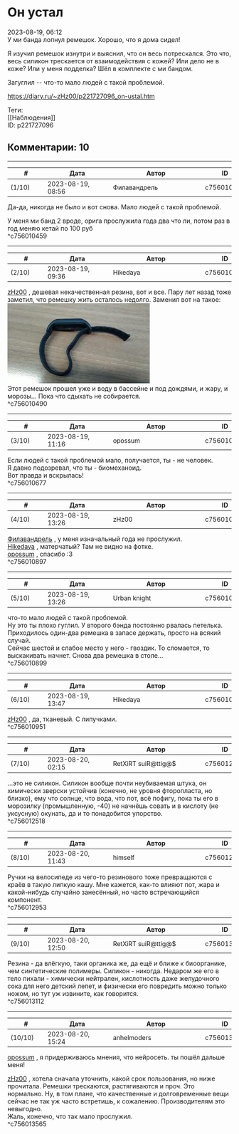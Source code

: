 Он устал
========

  
2023-08-19, 06:12  
 У ми банда лопнул ремешок. Хорошо, что я дома сидел!   
   
 Я изучил ремешок изнутри и выяснил, что он весь потрескался. Это что, весь силикон трескается от взаимодействия с кожей? Или дело не в коже? Или у меня подделка? Шёл в комплекте с ми бандом.   
   
 Загуглил -- что-то мало людей с такой проблемой.   
  
<https://diary.ru/~zHz00/p221727096_on-ustal.htm>  
  
Теги:  
[[Наблюдения]]  
ID: p221727096  


Комментарии: 10
---------------

  


---



|         #         |              Дата              |                     Автор                     |           ID           |
| --- | --- | --- | --- |
| (1/10) | 2023-08-19, 08:56 | Филавандрель | c756010459 |

  
 Да-да, никогда не было и вот снова. Мало людей с такой проблемой.   
   
 У меня ми банд 2 вроде, орига прослужила года два что ли, потом раз в год меняю кетай по 100 руб   
 ^c756010459

---



|         #         |              Дата              |                     Автор                     |           ID           |
| --- | --- | --- | --- |
| (2/10) | 2023-08-19, 09:36 | Hikedaya | c756010490 |

  
  [zHz00](https://zHz00.diary.ru "Untitled")  , дешевая некачественная резина, вот и все. Пару лет назад тоже заметил, что ремешку жить осталось недолго. Заменил вот на такое:   
 ![](pics/VBZ1xIsm.jpg)   
 Этот ремешок прошел уже и воду в бассейне и под дождями, и жару, и морозы... Пока что сдыхать не собирается.   
 ^c756010490

---



|         #         |              Дата              |                     Автор                     |           ID           |
| --- | --- | --- | --- |
| (3/10) | 2023-08-19, 11:16 | opossum | c756010677 |

  
 Если людей с такой проблемой мало, получается, ты - не человек.   
 Я давно подозревал, что ты - биомеханоид.   
 Вот правда и вскрылась!   
 ^c756010677

---



|         #         |              Дата              |                     Автор                     |           ID           |
| --- | --- | --- | --- |
| (4/10) | 2023-08-19, 13:26 | zHz00 | c756010897 |

  
  [Филавандрель](https://lavi.diary.ru "Дорога без возврата")  , у меня изначальный года не прослужил.   
  [Hikedaya](https://hikedaya.diary.ru "Записная книжка")  , матерчатый? Там не видно на фотке.   
  [opossum](https://pssm.diary.ru "змей о двух головах")  , спасибо :3   
 ^c756010897

---



|         #         |              Дата              |                     Автор                     |           ID           |
| --- | --- | --- | --- |
| (5/10) | 2023-08-19, 13:26 | Urban knight | c756010899 |

  
  что-то мало людей с такой проблемой.    
 Ну это ты плохо гуглил. У второго бэнда постоянно рвалась петелька. Приходилось один-два ремешка в запасе держать, просто на всякий случай.   
 Сейчас шестой и слабое место у него - гвоздик. То сломается, то выскакивать начнет. Снова два ремешка в столе...   
 ^c756010899

---



|         #         |              Дата              |                     Автор                     |           ID           |
| --- | --- | --- | --- |
| (6/10) | 2023-08-19, 13:47 | Hikedaya | c756010951 |

  
  [zHz00](https://zHz00.diary.ru "Untitled")  , да, тканевый. С липучками.   
 ^c756010951

---



|         #         |              Дата              |                     Автор                     |           ID           |
| --- | --- | --- | --- |
| (7/10) | 2023-08-20, 02:15 | RetXiRT suiR@ttig@$ | c756012518 |

  
 ...это не силикон. Силикон вообще почти неубиваемая штука, он химически зверски устойчив (конечно, не уровня фторопласта, но близко), ему что солнце, что вода, что пот, всё пофигу, пока ты его в морозилку (промышленную, -40) не начнёшь совать и в кислоту (не уксусную) окунать, да и то понадобится упорство.   
 ^c756012518

---



|         #         |              Дата              |                     Автор                     |           ID           |
| --- | --- | --- | --- |
| (8/10) | 2023-08-20, 11:43 | himself | c756012953 |

  
 Ручки на велосипеде из чего-то резинового тоже превращаются с краёв в такую липкую кашу. Мне кажется, как-то влияют пот, жара и какой-нибудь случайно занесённый, но часто встречающийся компонент.   
 ^c756012953

---



|         #         |              Дата              |                     Автор                     |           ID           |
| --- | --- | --- | --- |
| (9/10) | 2023-08-20, 12:50 | RetXiRT suiR@ttig@$ | c756013112 |

  
 Резина - да влёгкую, таки органика же, да ещё и ближе к биоорганике, чем синтетические полимеры. Силикон - никогда. Недаром же его в тело пихали - химически нейтрален, кислотность даже желудочного сока для него детский лепет, и физически его повредить можно только ножом, но тут уж извините, как говорится.   
 ^c756013112

---



|         #         |              Дата              |                     Автор                     |           ID           |
| --- | --- | --- | --- |
| (10/10) | 2023-08-20, 15:24 | anhelmoders | c756013565 |

  
  [opossum](https://pssm.diary.ru "змей о двух головах")  , я придерживаюсь мнения, что нейросеть. ты пошёл дальше меня!   
   
  [zHz00](https://zHz00.diary.ru "Untitled")  , хотела сначала уточнить, какой срок пользования, но ниже прочитала. Ремешки трескаются, растягиваются и проч. Это нормально. Ну, в том плане, что качественные и долговременные вещи сейчас не так уж часто встретишь, к сожалению. Производителям это невыгодно.   
 Жаль, конечно, что так мало прослужил.   
 ^c756013565